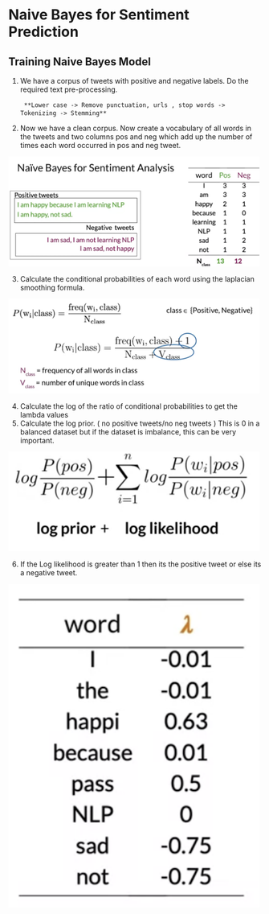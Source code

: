 
# Naive Bayes for Sentiment Prediction

## Training Naive Bayes Model 

1) We have a corpus of tweets with positive and negative labels. Do the required text pre-processing. 

        **Lower case -> Remove punctuation, urls , stop words -> Tokenizing -> Stemming**

2) Now we have a clean corpus. Now create a vocabulary of all words in the tweets and two columns pos and neg which add up the number of times each word occurred in pos and neg tweet. 

<img src= "Plots/1.png"  width = '500'>


3) Calculate the conditional probabilities of each word using the laplacian smoothing formula. 

<img src= "Plots/2.png"  width = '500'>


4) Calculate the log of the ratio of conditional probabilities to get the lambda values 
5) Calculate the log prior. ( no positive tweets/no neg tweets ) This is 0 in a balanced dataset but if the dataset is imbalance, this can be very important. 

<img src= "Plots/3.png"  width = '500'>

6) If the Log likelihood is greater than 1 then its the positive tweet or else its a negative tweet. 

<img src= "Plots/4.png"  width = '500'>
